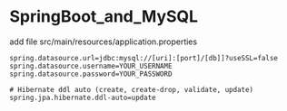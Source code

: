 # SpringBoot_and_MySQL

add file src/main/resources/application.properties
```
spring.datasource.url=jdbc:mysql://[uri]:[port]/[db]]?useSSL=false
spring.datasource.username=YOUR_USERNAME
spring.datasource.password=YOUR_PASSWORD

# Hibernate ddl auto (create, create-drop, validate, update)
spring.jpa.hibernate.ddl-auto=update

```
